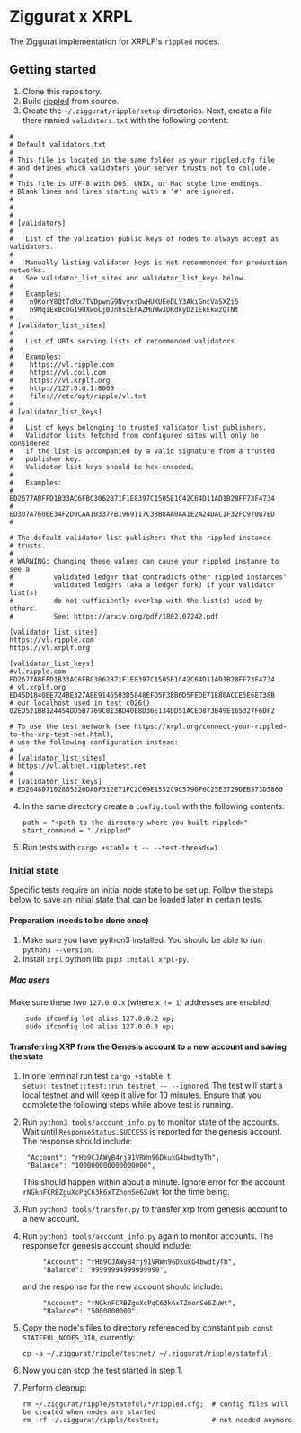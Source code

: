 # Ziggurat x XRPL

The Ziggurat implementation for XRPLF's `rippled` nodes.

## Getting started

1. Clone this repository.
2. Build [rippled](https://github.com/XRPLF/rippled) from source.
3. Create the `~/.ziggurat/ripple/setup` directories. Next, create a file there named `validators.txt` with the following content:

```
#
# Default validators.txt
#
# This file is located in the same folder as your rippled.cfg file
# and defines which validators your server trusts not to collude.
#
# This file is UTF-8 with DOS, UNIX, or Mac style line endings.
# Blank lines and lines starting with a '#' are ignored.
#
#
#
# [validators]
#
#   List of the validation public keys of nodes to always accept as validators.
#
#   Manually listing validator keys is not recommended for production networks.
#   See validator_list_sites and validator_list_keys below.
#
#   Examples:
#    n9KorY8QtTdRx7TVDpwnG9NvyxsDwHUKUEeDLY3AkiGncVaSXZi5
#    n9MqiExBcoG19UXwoLjBJnhsxEhAZMuWwJDRdkyDz1EkEkwzQTNt
#
# [validator_list_sites]
#
#   List of URIs serving lists of recommended validators.
#
#   Examples:
#    https://vl.ripple.com
#    https://vl.coil.com
#    https://vl.xrplf.org
#    http://127.0.0.1:8000
#    file:///etc/opt/ripple/vl.txt
#
# [validator_list_keys]
#
#   List of keys belonging to trusted validator list publishers.
#   Validator lists fetched from configured sites will only be considered
#   if the list is accompanied by a valid signature from a trusted
#   publisher key.
#   Validator list keys should be hex-encoded.
#
#   Examples:
#    ED2677ABFFD1B33AC6FBC3062B71F1E8397C1505E1C42C64D11AD1B28FF73F4734
#    ED307A760EE34F2D0CAA103377B1969117C38B8AA0AA1E2A24DAC1F32FC97087ED
#

# The default validator list publishers that the rippled instance
# trusts.
#
# WARNING: Changing these values can cause your rippled instance to see a
#          validated ledger that contradicts other rippled instances'
#          validated ledgers (aka a ledger fork) if your validator list(s)
#          do not sufficiently overlap with the list(s) used by others.
#          See: https://arxiv.org/pdf/1802.07242.pdf

[validator_list_sites]
https://vl.ripple.com
https://vl.xrplf.org

[validator_list_keys]
#vl.ripple.com
ED2677ABFFD1B33AC6FBC3062B71F1E8397C1505E1C42C64D11AD1B28FF73F4734
# vl.xrplf.org
ED45D1840EE724BE327ABE9146503D5848EFD5F38B6D5FEDE71E80ACCE5E6E738B
# our localhost used in test c026()
02ED521B8124454DD5B7769C813BD40E8D36E134DD51ACED873B49E165327F6DF2

# To use the test network (see https://xrpl.org/connect-your-rippled-to-the-xrp-test-net.html),
# use the following configuration instead:
#
# [validator_list_sites]
# https://vl.altnet.rippletest.net
#
# [validator_list_keys]
# ED264807102805220DA0F312E71FC2C69E1552C9C5790F6C25E3729DEB573D5860

```
4. In the same directory create a `config.toml` with the following contents:
    ```
    path = "<path to the directory where you built rippled>"
    start_command = "./rippled"
    ```
5. Run tests with `cargo +stable t -- --test-threads=1`.

### Initial state
Specific tests require an initial node state to be set up.
Follow the steps below to save an initial state that can be loaded later in certain tests.

#### Preparation (needs to be done once)
1. Make sure you have python3 installed. You should be able to run `python3 --version`.
2. Install `xrpl` python lib: `pip3 install xrpl-py`.

##### Mac users
Make sure these two `127.0.0.x` (where `x != 1`) addresses are enabled:
```
    sudo ifconfig lo0 alias 127.0.0.2 up;
    sudo ifconfig lo0 alias 127.0.0.3 up;
```

#### Transferring XRP from the Genesis account to a new account and saving the state
1. In one terminal run test `cargo +stable t setup::testnet::test::run_testnet -- --ignored`.
   The test will start a local testnet and will keep it alive for 10 minutes. Ensure that you complete the
   following steps while above test is running.

2. Run `python3 tools/account_info.py` to monitor state of the accounts. 
   Wait until `ResponseStatus.SUCCESS` is reported for the genesis account. The response should include:
   ```
    "Account": "rHb9CJAWyB4rj91VRWn96DkukG4bwdtyTh",
    "Balance": "100000000000000000",
   ```
   This should happen within about a minute.
   Ignore error for the account `rNGknFCRBZguXcPqC63k6xTZnonSe6ZuWt` for the time being.
3. Run `python3 tools/transfer.py` to transfer xrp from genesis account to a new account.
4. Run `python3 tools/account_info.py` again to monitor accounts. The response for genesis account should include:
   ```
        "Account": "rHb9CJAWyB4rj91VRWn96DkukG4bwdtyTh",
        "Balance": "99999994999999990",
   ```
   and the response for the new account should include:
   ```
        "Account": "rNGknFCRBZguXcPqC63k6xTZnonSe6ZuWt",
        "Balance": "5000000000",
   ```
5. Copy the node's files to directory referenced by constant `pub const STATEFUL_NODES_DIR`, currently:
   ```
   cp -a ~/.ziggurat/ripple/testnet/ ~/.ziggurat/ripple/stateful;
   ```
6. Now you can stop the test started in step 1.
7. Perform cleanup:
   ```
   rm ~/.ziggurat/ripple/stateful/*/rippled.cfg;  # config files will be created when nodes are started
   rm -rf ~/.ziggurat/ripple/testnet;             # not needed anymore
   ```
